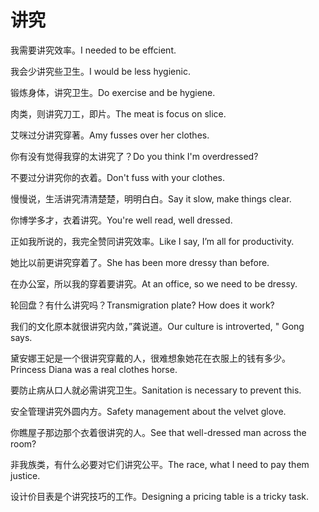 # 讲究

<p><span class="chinese">我需要讲究效率。</span><span class="english">I needed to be effcient.</span></p>

<p><span class="chinese">我会少讲究些卫生。</span><span class="english">I would be less hygienic.</span></p>

<p><span class="chinese">锻炼身体，讲究卫生。</span><span class="english">Do exercise and be hygiene.</span></p>

<p><span class="chinese">肉类，则讲究刀工，即片。</span><span class="english">The meat is focus on slice.</span></p>

<p><span class="chinese">艾咪过分讲究穿著。</span><span class="english">Amy fusses over her clothes.</span></p>

<p><span class="chinese">你有没有觉得我穿的太讲究了？</span><span class="english">Do you think I'm overdressed?</span></p>

<p><span class="chinese">不要过分讲究你的衣着。</span><span class="english">Don't fuss with your clothes.</span></p>

<p><span class="chinese">慢慢说，生活讲究清清楚楚，明明白白。</span><span class="english">Say it slow, make things clear.</span></p>

<p><span class="chinese">你博学多才，衣着讲究。</span><span class="english">You're well read, well dressed.</span></p>

<p><span class="chinese">正如我所说的，我完全赞同讲究效率。</span><span class="english">Like I say, I’m all for productivity.</span></p>

<p><span class="chinese">她比以前更讲究穿着了。</span><span class="english">She has been more dressy than before.</span></p>

<p><span class="chinese">在办公室，所以我的穿着要讲究。</span><span class="english">At an office, so we need to be dressy.</span></p>

<p><span class="chinese">轮回盘？有什么讲究吗？</span><span class="english">Transmigration plate? How does it work?</span></p>

<p><span class="chinese">我们的文化原本就很讲究内敛，”龚说道。</span><span class="english">Our culture is introverted, " Gong says.</span></p>

<p><span class="chinese">黛安娜王妃是一个很讲究穿戴的人，很难想象她花在衣服上的钱有多少。</span><span class="english">Princess Diana was a real clothes horse.</span></p>

<p><span class="chinese">要防止病从口人就必需讲究卫生。</span><span class="english">Sanitation is necessary to prevent this.</span></p>

<p><span class="chinese">安全管理讲究外圆内方。</span><span class="english">Safety management about the velvet glove.</span></p>

<p><span class="chinese">你瞧屋子那边那个衣着很讲究的人。</span><span class="english">See that well-dressed man across the room?</span></p>

<p><span class="chinese">非我族类，有什么必要对它们讲究公平。</span><span class="english">The race, what I need to pay them justice.</span></p>

<p><span class="chinese">设计价目表是个讲究技巧的工作。</span><span class="english">Designing a pricing table is a tricky task.</span></p>

